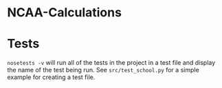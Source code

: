 # NCAA-Calculations

# Tests
`nosetests -v` will run all of the tests in the project in a test file and display the name of the test being run.
See `src/test_school.py` for a simple example for creating a test file.
